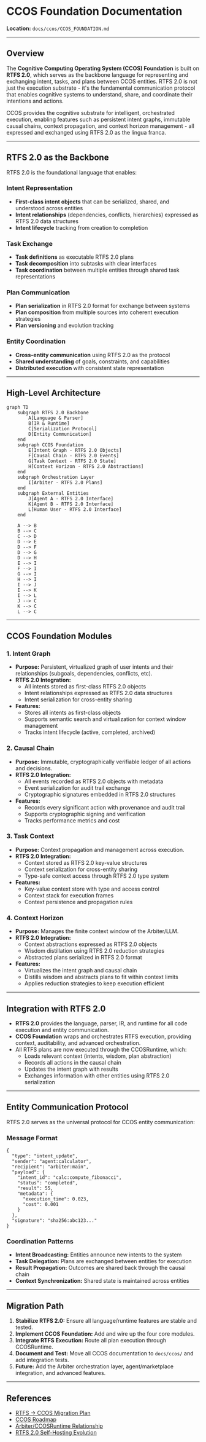 # CCOS Foundation Documentation

**Location:** `docs/ccos/CCOS_FOUNDATION.md`

---

## Overview

The **Cognitive Computing Operating System (CCOS) Foundation** is built on **RTFS 2.0**, which serves as the backbone language for representing and exchanging intent, tasks, and plans between CCOS entities. RTFS 2.0 is not just the execution substrate - it's the fundamental communication protocol that enables cognitive systems to understand, share, and coordinate their intentions and actions.

CCOS provides the cognitive substrate for intelligent, orchestrated execution, enabling features such as persistent intent graphs, immutable causal chains, context propagation, and context horizon management - all expressed and exchanged using RTFS 2.0 as the lingua franca.

---

## RTFS 2.0 as the Backbone

RTFS 2.0 is the foundational language that enables:

### Intent Representation

- **First-class intent objects** that can be serialized, shared, and understood across entities
- **Intent relationships** (dependencies, conflicts, hierarchies) expressed as RTFS 2.0 data structures
- **Intent lifecycle** tracking from creation to completion

### Task Exchange

- **Task definitions** as executable RTFS 2.0 plans
- **Task decomposition** into subtasks with clear interfaces
- **Task coordination** between multiple entities through shared task representations

### Plan Communication

- **Plan serialization** in RTFS 2.0 format for exchange between systems
- **Plan composition** from multiple sources into coherent execution strategies
- **Plan versioning** and evolution tracking

### Entity Coordination

- **Cross-entity communication** using RTFS 2.0 as the protocol
- **Shared understanding** of goals, constraints, and capabilities
- **Distributed execution** with consistent state representation

---

## High-Level Architecture

```mermaid
graph TD
    subgraph RTFS 2.0 Backbone
        A[Language & Parser]
        B[IR & Runtime]
        C[Serialization Protocol]
        D[Entity Communication]
    end
    subgraph CCOS Foundation
        E[Intent Graph - RTFS 2.0 Objects]
        F[Causal Chain - RTFS 2.0 Events]
        G[Task Context - RTFS 2.0 State]
        H[Context Horizon - RTFS 2.0 Abstractions]
    end
    subgraph Orchestration Layer
        I[Arbiter - RTFS 2.0 Plans]
    end
    subgraph External Entities
        J[Agent A - RTFS 2.0 Interface]
        K[Agent B - RTFS 2.0 Interface]
        L[Human User - RTFS 2.0 Interface]
    end

    A --> B
    B --> C
    C --> D
    D --> E
    D --> F
    D --> G
    D --> H
    E --> I
    F --> I
    G --> I
    H --> I
    I --> J
    I --> K
    I --> L
    J --> C
    K --> C
    L --> C
```

---

## CCOS Foundation Modules

### 1. Intent Graph

- **Purpose:** Persistent, virtualized graph of user intents and their relationships (subgoals, dependencies, conflicts, etc).
- **RTFS 2.0 Integration:**
  - All intents stored as first-class RTFS 2.0 objects
  - Intent relationships expressed as RTFS 2.0 data structures
  - Intent serialization for cross-entity sharing
- **Features:**
  - Stores all intents as first-class objects
  - Supports semantic search and virtualization for context window management
  - Tracks intent lifecycle (active, completed, archived)

### 2. Causal Chain

- **Purpose:** Immutable, cryptographically verifiable ledger of all actions and decisions.
- **RTFS 2.0 Integration:**
  - All events recorded as RTFS 2.0 objects with metadata
  - Event serialization for audit trail exchange
  - Cryptographic signatures embedded in RTFS 2.0 structures
- **Features:**
  - Records every significant action with provenance and audit trail
  - Supports cryptographic signing and verification
  - Tracks performance metrics and cost

### 3. Task Context

- **Purpose:** Context propagation and management across execution.
- **RTFS 2.0 Integration:**
  - Context stored as RTFS 2.0 key-value structures
  - Context serialization for cross-entity sharing
  - Type-safe context access through RTFS 2.0 type system
- **Features:**
  - Key-value context store with type and access control
  - Context stack for execution frames
  - Context persistence and propagation rules

### 4. Context Horizon

- **Purpose:** Manages the finite context window of the Arbiter/LLM.
- **RTFS 2.0 Integration:**
  - Context abstractions expressed as RTFS 2.0 objects
  - Wisdom distillation using RTFS 2.0 reduction strategies
  - Abstracted plans serialized in RTFS 2.0 format
- **Features:**
  - Virtualizes the intent graph and causal chain
  - Distills wisdom and abstracts plans to fit within context limits
  - Applies reduction strategies to keep execution efficient

---

## Integration with RTFS 2.0

- **RTFS 2.0** provides the language, parser, IR, and runtime for all code execution and entity communication.
- **CCOS Foundation** wraps and orchestrates RTFS execution, providing context, auditability, and advanced orchestration.
- All RTFS plans are now executed through the CCOSRuntime, which:
  - Loads relevant context (intents, wisdom, plan abstraction)
  - Records all actions in the causal chain
  - Updates the intent graph with results
  - Exchanges information with other entities using RTFS 2.0 serialization

---

## Entity Communication Protocol

RTFS 2.0 serves as the universal protocol for CCOS entity communication:

### Message Format

```rtfs
{
  "type": "intent_update",
  "sender": "agent:calculator",
  "recipient": "arbiter:main",
  "payload": {
    "intent_id": "calc:compute_fibonacci",
    "status": "completed",
    "result": 55,
    "metadata": {
      "execution_time": 0.023,
      "cost": 0.001
    }
  },
  "signature": "sha256:abc123..."
}
```

### Coordination Patterns

- **Intent Broadcasting:** Entities announce new intents to the system
- **Task Delegation:** Plans are exchanged between entities for execution
- **Result Propagation:** Outcomes are shared back through the causal chain
- **Context Synchronization:** Shared state is maintained across entities

---

## Migration Path

1. **Stabilize RTFS 2.0:** Ensure all language/runtime features are stable and tested.
2. **Implement CCOS Foundation:** Add and wire up the four core modules.
3. **Integrate RTFS Execution:** Route all plan execution through CCOSRuntime.
4. **Document and Test:** Move all CCOS documentation to `docs/ccos/` and add integration tests.
5. **Future:** Add the Arbiter orchestration layer, agent/marketplace integration, and advanced features.

---

## References

- [RTFS → CCOS Migration Plan](./RTFS_MIGRATION_PLAN.md)
- [CCOS Roadmap](../CCOS_ROADMAP.md)
- [Arbiter/CCOSRuntime Relationship](../ARBITER_CCOSRUNTIME_RELATIONSHIP.md)
- [RTFS 2.0 Self-Hosting Evolution](./RTFS_SELF_HOSTING_EVOLUTION.md)
